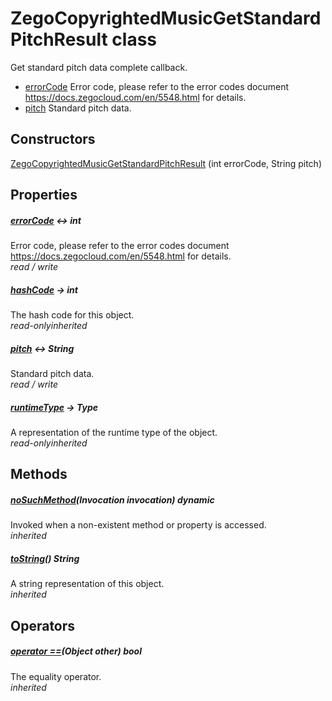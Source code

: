 


# ZegoCopyrightedMusicGetStandardPitchResult class









<p>Get standard pitch data complete callback.</p>
<ul>
<li><a href="../zego_uikit_prebuilt_live_audio_room/ZegoCopyrightedMusicGetStandardPitchResult/errorCode.md">errorCode</a> Error code, please refer to the error codes document <a href="https://docs.zegocloud.com/en/5548.html">https://docs.zegocloud.com/en/5548.html</a> for details.</li>
<li><a href="../zego_uikit_prebuilt_live_audio_room/ZegoCopyrightedMusicGetStandardPitchResult/pitch.md">pitch</a> Standard pitch data.</li>
</ul>




## Constructors

[ZegoCopyrightedMusicGetStandardPitchResult](../zego_uikit_prebuilt_live_audio_room/ZegoCopyrightedMusicGetStandardPitchResult/ZegoCopyrightedMusicGetStandardPitchResult.md) (int errorCode, String pitch)

   


## Properties

##### [errorCode](../zego_uikit_prebuilt_live_audio_room/ZegoCopyrightedMusicGetStandardPitchResult/errorCode.md) &#8596; int



Error code, please refer to the error codes document <a href="https://docs.zegocloud.com/en/5548.html">https://docs.zegocloud.com/en/5548.html</a> for details.  
_<span class="feature">read / write</span>_



##### [hashCode](../zego_uikit_prebuilt_live_audio_room/ZegoCopyrightedMusicGetStandardPitchResult/hashCode.md) &#8594; int



The hash code for this object.  
_<span class="feature">read-only</span><span class="feature">inherited</span>_



##### [pitch](../zego_uikit_prebuilt_live_audio_room/ZegoCopyrightedMusicGetStandardPitchResult/pitch.md) &#8596; String



Standard pitch data.  
_<span class="feature">read / write</span>_



##### [runtimeType](../zego_uikit_prebuilt_live_audio_room/ZegoCopyrightedMusicGetStandardPitchResult/runtimeType.md) &#8594; Type



A representation of the runtime type of the object.  
_<span class="feature">read-only</span><span class="feature">inherited</span>_





## Methods

##### [noSuchMethod](../zego_uikit_prebuilt_live_audio_room/ZegoCopyrightedMusicGetStandardPitchResult/noSuchMethod.md)(Invocation invocation) dynamic



Invoked when a non-existent method or property is accessed.  
_<span class="feature">inherited</span>_



##### [toString](../zego_uikit_prebuilt_live_audio_room/ZegoCopyrightedMusicGetStandardPitchResult/toString.md)() String



A string representation of this object.  
_<span class="feature">inherited</span>_





## Operators

##### [operator ==](../zego_uikit_prebuilt_live_audio_room/ZegoCopyrightedMusicGetStandardPitchResult/operator_equals.md)(Object other) bool



The equality operator.  
_<span class="feature">inherited</span>_















